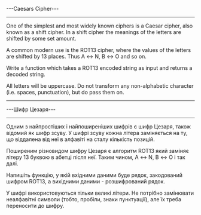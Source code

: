 ---Caesars Cipher---

---

One of the simplest and most widely known ciphers is a Caesar cipher, also known as a shift cipher. In a shift cipher the meanings of the letters are shifted by some set amount.

A common modern use is the ROT13 cipher, where the values of the letters are shifted by 13 places. Thus A ↔ N, B ↔ O and so on.

Write a function which takes a ROT13 encoded string as input and returns a decoded string.

All letters will be uppercase. Do not transform any non-alphabetic character (i.e. spaces, punctuation), but do pass them on.

---

---Шифр Цезаря---

---

Одним з найпростіших і найпоширеніших шифрів є шифр Цезаря, також відомий як шифр зсуву. У шифрі зсуву кожна літера заміняється на ту, що віддалена від неї в алфавіті на сталу кількість позицій.

Поширеним різновидом шифру Цезаря є алгоритм ROT13 який заміняє літеру 13 буквою в абетці після неї. Таким чином, A ↔ N, B ↔ O і так далі.

Напишіть функцію, у якій вхідними даними буде рядок, закодований шифром ROT13, а вихідними даними - розшифрований рядок.

У шифрі використовуються тільки великі літери. Не потрібно замінювати неалфавітні символи (тобто, пробіли, знаки пунктуації), але їх треба переносити до шифру.
